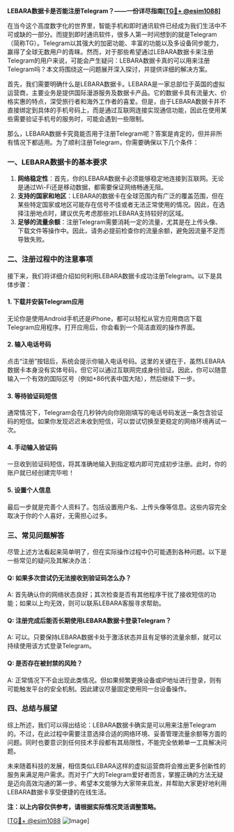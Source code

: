 **LEBARA数据卡是否能注册Telegram？——一份详尽指南[[TG💪+ @esim1088](https://t.me/s/esim1088)]**

在当今这个高度数字化的世界里，智能手机和即时通讯软件已经成为我们生活中不可或缺的一部分。而提到即时通讯软件，很多人第一时间想到的就是Telegram（简称TG）。Telegram以其强大的加密功能、丰富的功能以及多设备同步能力，赢得了全球无数用户的青睐。然而，对于那些希望通过LEBARA数据卡来注册Telegram的用户来说，可能会产生疑问：LEBARA数据卡真的可以用来注册Telegram吗？本文将围绕这一问题展开深入探讨，并提供详细的解决方案。

首先，我们需要明确什么是LEBARA数据卡。LEBARA是一家总部位于英国的虚拟运营商，主要业务是提供国际漫游服务及数据卡产品。它的数据卡具有流量大、价格实惠的特点，深受旅行者和海外工作者的喜爱。但是，由于LEBARA数据卡并不直接绑定到具体的手机号码上，而是通过互联网连接实现通信功能，因此在使用某些需要验证手机号的服务时，可能会遇到一些限制。

那么，LEBARA数据卡究竟能否用于注册Telegram呢？答案是肯定的，但并非所有情况下都适用。为了顺利注册Telegram，你需要确保以下几个条件：

### **一、LEBARA数据卡的基本要求**
1. **网络稳定性**：首先，你的LEBARA数据卡必须能够稳定地连接到互联网。无论是通过Wi-Fi还是移动数据，都需要保证网络畅通无阻。
2. **支持的国家和地区**：LEBARA的数据卡在全球范围内有广泛的覆盖范围，但在某些特定国家或地区可能存在信号不佳或者无法正常使用的情况。因此，在选择注册地点时，建议优先考虑那些对LEBARA支持较好的区域。
3. **足够的流量余额**：注册Telegram需要消耗一定的流量，尤其是在上传头像、下载文件等操作中。因此，请务必提前检查你的流量余额，避免因流量不足而导致失败。

### **二、注册过程中的注意事项**
接下来，我们将详细介绍如何利用LEBARA数据卡成功注册Telegram。以下是具体步骤：

#### **1. 下载并安装Telegram应用**
无论你是使用Android手机还是iPhone，都可以轻松从官方应用商店下载Telegram应用程序。打开应用后，你会看到一个简洁直观的操作界面。

#### **2. 输入电话号码**
点击“注册”按钮后，系统会提示你输入电话号码。这里的关键在于，虽然LEBARA数据卡本身没有实体号码，但它可以通过互联网完成身份验证。因此，你可以随意输入一个有效的国际区号（例如+86代表中国大陆），然后继续下一步。

#### **3. 等待验证码短信**
通常情况下，Telegram会在几秒钟内向你刚刚填写的电话号码发送一条包含验证码的短信。如果你发现迟迟未收到短信，可以尝试切换至更稳定的网络环境再试一次。

#### **4. 手动输入验证码**
一旦收到验证码短信，将其准确地输入到指定框内即可完成初步注册。此时，你的账户就已经创建完毕啦！

#### **5. 设置个人信息**
最后一步就是完善个人资料了。包括设置用户名、上传头像等信息。这些内容完全取决于你的个人喜好，无需担心过多。

### **三、常见问题解答**
尽管上述方法看起来简单明了，但在实际操作过程中仍可能遇到各种问题。以下是一些常见的疑问及其解决办法：

#### **Q: 如果多次尝试仍无法接收到验证码怎么办？**
A: 首先确认你的网络状态良好；其次检查是否有其他程序干扰了接收短信的功能；如果以上均无效，则可以联系LEBARA客服寻求帮助。

#### **Q: 注册完成后能否长期使用LEBARA数据卡登录Telegram？**
A: 可以。只要保持LEBARA数据卡处于激活状态并且有足够的流量余额，就可以持续使用该方式登录Telegram。

#### **Q: 是否存在被封禁的风险？**
A: 正常情况下不会出现此类情况。但如果频繁更换设备或IP地址进行登录，则有可能触发平台的安全机制。因此建议尽量固定使用同一台设备操作。

### **四、总结与展望**
综上所述，我们可以得出结论：LEBARA数据卡确实是可以用来注册Telegram的。不过，在此过程中需要注意选择合适的网络环境、妥善管理流量余额等方面的问题。同时也要意识到任何技术手段都有其局限性，不能完全依赖单一工具解决问题。

未来随着科技的发展，相信类似LEBARA这样的虚拟运营商将会推出更多创新性的服务来满足用户需求。而对于广大的Telegram爱好者而言，掌握正确的方法无疑是迈向高效沟通的第一步。希望本文能够为大家带来启发，并帮助大家更好地利用LEBARA数据卡享受便捷的在线生活。

**注：以上内容仅供参考，请根据实际情况灵活调整策略。**

[[TG💪+ @esim1088](https://t.me/s/esim1088) ![Image](https://i.postimg.cc/4NQfJmqS/Snipaste-2025-05-13-00-14-12.png)]
